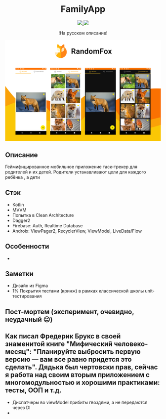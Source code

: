 <h1 align="center">FamilyApp</h1>
<p align="center">
  <a href="https://github.com/RomaZykov/FamilyApp/blob/main/README.md">
    <img src="https://img.shields.io/badge/lang-en-yellow" />
  </a>
  <a href="https://github.com/RomaZykov/FamilyApp/blob/main/README.ru.md">
    <img src="https://img.shields.io/badge/%D1%8F%D0%B7%D1%8B%D0%BA-%D1%80%D1%83%D1%81%D1%81%D0%BA%D0%B8%D0%B9-orange" />
  </a>
</p>
<p align="center">
!На русском описание!
</p>
<p align="center">
<img src="https://github.com/taasonei/RandomFox/blob/master/demo/demo_screens.png">
</p>

## Описание
  Геймифицированное мобильное приложение таск-трекер для родителей и их детей. Родители устанавливают цели для каждого ребёнка , а дети

## Стэк
  - Kotlin
  - MVVM
  - Попытка в Clean Architecture
  - Dagger2
  - Firebase: Auth, Realtime Database
  - Androix: ViewPager2, RecyclerView, ViewModel, LiveData/Flow

## Особенности
  - 

## Заметки
  - Дизайн из Figma
  - 1% Покрытия тестами (кринж) в рамках классической школы unit-тестирования

## Пост-мортем (эксперимент, очевидно, неудачный 😐)
  Как писал Фредерик Брукс в своей знаменитой книге "Мифический человеко-месяц": "Планируйте выбросить первую версию — вам все равно придется это
сделать". Дядька был чертовски прав, сейчас я работа над своим вторым приложением с многомодульностью и хорошими практиками: тесты, ООП и т.д.
  - 
  - Диспатчеры во viewModel прибиты гвоздями, а не передаются через DI
  - 
